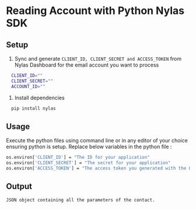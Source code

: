 # Reading Account with Python Nylas SDK

## Setup

1) Sync and generate `CLIENT_ID, CLIENT_SECRET and ACCESS_TOKEN` from Nylas Dashboard for the email account you want to process

```bash
  CLIENT_ID=""
  CLIENT_SECRET=""
  ACCOUNT_ID=""
```

1) Install dependencies

```bash
  pip install nylas
```

## Usage

Execute the python files using command line or in any editor of your choice ensuring python is setup. Replace below variables in the python file :

```bash
os.environ['CLIENT_ID'] = "The ID for your application"
os.environ['CLIENT_SECRET'] = "The secret for your application"
os.environ['ACCESS_TOKEN'] = "The access token you generated with the Quick Start application.
```

## Output

```bash
JSON object containing all the parameters of the contact. 
```